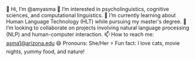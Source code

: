 👋 Hi, I’m @amyasma
👀 I’m interested in psycholinguistics, cognitive sciences, and computational linguistics.
🌱 I’m currently learning about Human Language Technology (HLT) while pursuing my master's degree.
💞️ I’m looking to collaborate on projects involving natural language processing (NLP) and human-computer interaction.
📫 How to reach me: asma1@arizona.edu
😄 Pronouns: She/Her
⚡ Fun fact: I love cats, movie nights, yummy food, and nature!

<!---
amyasma/amyasma is a ✨ special ✨ repository because its `README.md` (this file) appears on your GitHub profile.
You can click the Preview link to take a look at your changes.
--->
